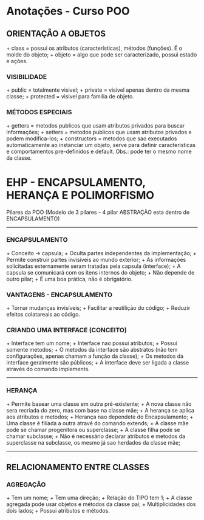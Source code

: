 <h1><strong>Anotações - Curso POO</strong></h1>

<h2>ORIENTAÇÃO A OBJETOS</h2>
+ class = possui os atributos (características), métodos (funções). É o molde do objeto;
+ objeto = algo que pode ser caracterizado, possui estado e ações.

<h3>VISIBILIDADE</h3>
+ public = totalmente visivel;
+ private = visivel apenas dentro da mesma classe;
+ protected = visivel para familia de objeto.

<h3>MÉTODOS ESPECIAIS</h3>
+ getters = metodos publicos que usam atributos privados para buscar informações;
+ setters = metodos publicos que usam atributos privados e podem modifica-los;
+ constructors = metodos que sao executados automaticamente ao instanciar um objeto, serve para definir caracteristicas e comportamentos pre-definidos e default. Obs.: pode ter o mesmo nome da classe.

<h1>EHP - ENCAPSULAMENTO, HERANÇA E POLIMORFISMO</h1>
Pilares da POO (Modelo de 3 pilares - 4 pilar ABSTRAÇÃO esta dentro de ENCAPSULAMENTO)

<hr>
<h3>ENCAPSULAMENTO</h3>
 + Conceito -> capsula;
 + Oculta partes independentes da implementação;
 + Permite construir partes invisíveis ao mundo exterior;
 + As informações solicitadas externamente seram tratadas pela capsula (interface);
 + A capsula se comunicará com os itens internos do objeto;
 + Não depende de outro pilar;
 + É uma boa prática, nāo é obrigatório.

<h3>VANTAGENS - ENCAPSULAMENTO</h3>
 + Tornar mudanças invisíveis;
 + Facilitar a reutiliçāo do código;
 + Reduzir efeitos colatareais ao código.

<h3>CRIANDO UMA INTERFACE (CONCEITO)</h3>
 + Interface tem um nome;
 + Interface nao possui atributos;
 + Possui somente metodos;
 + O metodos da interface são abstratos (não tem configurações, apenas chamam a função da classe);
 + Os metodos da interface geralmente são públicos;
 + A interface deve ser ligada a classe através do comando implements.

<hr>
<h3>HERANÇA</h3>
+ Permite basear uma classe em outra pré-existente;
+ A nova classe não sera recriada do zero, mas com base na classe mãe;
+ A herança se aplica aos atributos e metodos;
+ Herança nao dependete do Encapsulamento;
+ Uma classe é filiada a outra atravé do comando extends;
+ A classe mãe pode se chamar progenitora ou superclasse;
+ A classe filha pode se chamar subclasse;
+ Não é necessário declarar atributos e metodos da superclasse na subclasse, os mesmo já sao herdados da classe mãe;


<hr>
<h2>RELACIONAMENTO ENTRE CLASSES</h2>

<h3>AGREGAÇÃO</h3>
+ Tem um nome;
+ Tem uma direção;
+ Relação do TIPO tem 1;
+ A classe agregada pode usar objetos e métodos da classe pai;
+ Multiplicidades dos dois lados;
+ Possui atributos e métodos.







